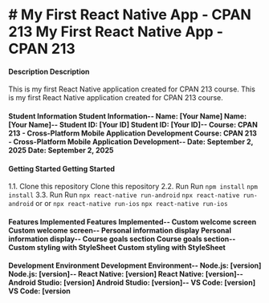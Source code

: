  # # My First React Native App - CPAN 213 My First React Native App - CPAN 213
 #### Description Description
 This is my first React Native application created for CPAN 213 course. This is my first React Native application created for CPAN 213 course.
 #### Student Information Student Information-- Name: [Your Name] Name: [Your Name]-- Student ID: [Your ID] Student ID: [Your ID]-- Course: CPAN 213 - Cross-Platform Mobile Application Development Course: CPAN 213 - Cross-Platform Mobile Application Development-- Date: September 2, 2025 Date: September 2, 2025
 #### Getting Started Getting Started
 1.1. Clone this repository Clone this repository
 2.2. Run  Run `npm install` `npm install`
 3.3. Run  Run `npx react-native run-android` `npx react-native run-android` or  or `npx react-native run-ios` `npx react-native run-ios`
 #### Features Implemented Features Implemented-- Custom welcome screen Custom welcome screen-- Personal information display Personal information display-- Course goals section Course goals section-- Custom styling with StyleSheet Custom styling with StyleSheet
 #### Development Environment Development Environment-- Node.js: [version] Node.js: [version]-- React Native: [version] React Native: [version]-- Android Studio: [version] Android Studio: [version]-- VS Code: [version] VS Code: [version
